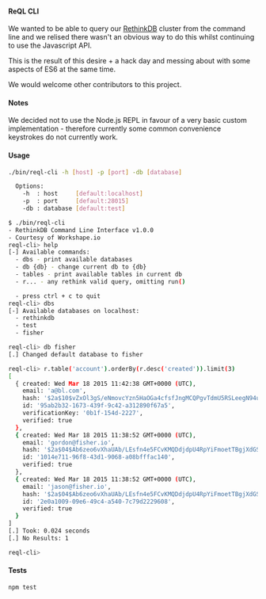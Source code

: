 #### ReQL CLI

We wanted to be able to query our [RethinkDB](http://www.rethinkdb.com) cluster from the command line 
and we relised there wasn't an obvious way to do this whilst continuing to use the Javascript API.

This is the result of this desire + a hack day and messing about with some aspects of ES6 at the same time.

We would welcome other contributors to this project.

#### Notes

We decided not to use the Node.js REPL in favour of a very basic custom implementation - therefore
currently some common convenience keystrokes do not currently work.

#### Usage

```bash
./bin/reql-cli -h [host] -p [port] -db [database]

  Options:
    -h  : host     [default:localhost]
    -p  : port     [default:28015]
    -db : database [default:test]
```

```bash
$ ./bin/reql-cli
- RethinkDB Command Line Interface v1.0.0
- Courtesy of Workshape.io
reql-cli> help
[-] Available commands:
  - dbs - print available databases
  - db {db} - change current db to {db}
  - tables - print available tables in current db
  - r... - any rethink valid query, omitting run()

  - press ctrl + c to quit
reql-cli> dbs
[-] Available databases on localhost:
  - rethinkdb
  - test
  - fisher

reql-cli> db fisher
[.] Changed default database to fisher

reql-cli> r.table('account').orderBy(r.desc('created')).limit(3)
[ 
  { created: Wed Mar 18 2015 11:42:38 GMT+0000 (UTC),
    email: 'a@bl.com',
    hash: '$2a$10$vZxOl3gS/eNmovcYzn5HaOGa4cfsfJngMCQPgvTdmU5RSLeegN94u',
    id: '95ab2b32-1673-439f-9c42-a312890f67a5',
    verificationKey: '0b1f-154d-2227',
    verified: true 
  },
  { created: Wed Mar 18 2015 11:38:52 GMT+0000 (UTC),
    email: 'gordon@fisher.io',
    hash: '$2a$04$Ab6zeo6vXhaUAb/LEsfn4e5FCvKMQDdjdpU4RpYiFmoetTBgjXdGS',
    id: '1014e711-96f8-43d1-9068-a08bfffac140',
    verified: true 
  },
  { created: Wed Mar 18 2015 11:38:52 GMT+0000 (UTC),
    email: 'jason@fisher.io',
    hash: '$2a$04$Ab6zeo6vXhaUAb/LEsfn4e5FCvKMQDdjdpU4RpYiFmoetTBgjXdGS',
    id: '2e0a1009-09e6-49c4-a540-7c79d2229608',
    verified: true 
  } 
]
[.] Took: 0.024 seconds
[.] No Results: 1

reql-cli>
```

#### Tests

`npm test`

